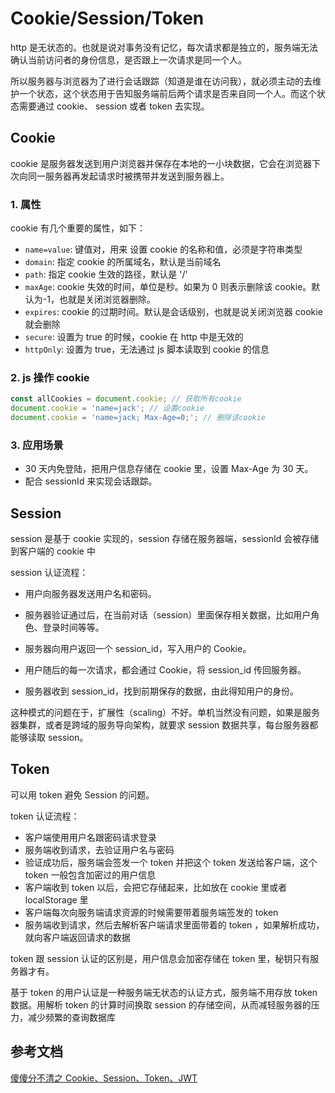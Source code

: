 <!--
 * Author  rhys.zhao
 * Date  2023-05-04 11:06:39
 * LastEditors  rhys.zhao
 * LastEditTime  2023-07-06 15:49:35
 * Description
-->

# Cookie/Session/Token

http 是无状态的。也就是说对事务没有记忆，每次请求都是独立的，服务端无法确认当前访问者的身份信息，是否跟上一次请求是同一个人。

所以服务器与浏览器为了进行会话跟踪（知道是谁在访问我），就必须主动的去维护一个状态，这个状态用于告知服务端前后两个请求是否来自同一个人。而这个状态需要通过 cookie、 session 或者 token 去实现。

## Cookie

cookie 是服务器发送到用户浏览器并保存在本地的一小块数据，它会在浏览器下次向同一服务器再发起请求时被携带并发送到服务器上。

### 1. 属性

cookie 有几个重要的属性，如下：

- `name=value`: 键值对，用来 设置 cookie 的名称和值，必须是字符串类型
- `domain`: 指定 cookie 的所属域名，默认是当前域名
- `path`: 指定 cookie 生效的路径，默认是 '/'
- `maxAge`: cookie 失效的时间，单位是秒。如果为 0 则表示删除该 cookie。默认为-1，也就是关闭浏览器删除。
- `expires`: cookie 的过期时间。默认是会话级别，也就是说关闭浏览器 cookie 就会删除
- `secure`: 设置为 true 的时候，cookie 在 http 中是无效的
- `httpOnly`: 设置为 true，无法通过 js 脚本读取到 cookie 的信息

### 2. js 操作 cookie

```js
const allCookies = document.cookie; // 获取所有cookie
document.cookie = 'name=jack'; // 设置cookie
document.cookie = 'name=jack; Max-Age=0;'; // 删除该cookie
```

### 3. 应用场景

- 30 天内免登陆，把用户信息存储在 cookie 里，设置 Max-Age 为 30 天。
- 配合 sessionId 来实现会话跟踪。

## Session

session 是基于 cookie 实现的，session 存储在服务器端，sessionId 会被存储到客户端的 cookie 中

session 认证流程：

- 用户向服务器发送用户名和密码。

- 服务器验证通过后，在当前对话（session）里面保存相关数据，比如用户角色、登录时间等等。

- 服务器向用户返回一个 session_id，写入用户的 Cookie。

- 用户随后的每一次请求，都会通过 Cookie，将 session_id 传回服务器。

- 服务器收到 session_id，找到前期保存的数据，由此得知用户的身份。

这种模式的问题在于，扩展性（scaling）不好。单机当然没有问题，如果是服务器集群，或者是跨域的服务导向架构，就要求 session 数据共享，每台服务器都能够读取 session。

## Token

可以用 token 避免 Session 的问题。

token 认证流程：

- 客户端使用用户名跟密码请求登录
- 服务端收到请求，去验证用户名与密码
- 验证成功后，服务端会签发一个 token 并把这个 token 发送给客户端，这个 token 一般包含加密过的用户信息
- 客户端收到 token 以后，会把它存储起来，比如放在 cookie 里或者 localStorage 里
- 客户端每次向服务端请求资源的时候需要带着服务端签发的 token
- 服务端收到请求，然后去解析客户端请求里面带着的 token ，如果解析成功，就向客户端返回请求的数据

token 跟 session 认证的区别是，用户信息会加密存储在 token 里，秘钥只有服务器才有。

基于 token 的用户认证是一种服务端无状态的认证方式，服务端不用存放 token 数据。用解析 token 的计算时间换取 session 的存储空间，从而减轻服务器的压力，减少频繁的查询数据库

## 参考文档

[傻傻分不清之 Cookie、Session、Token、JWT](https://juejin.cn/post/6844904034181070861)
